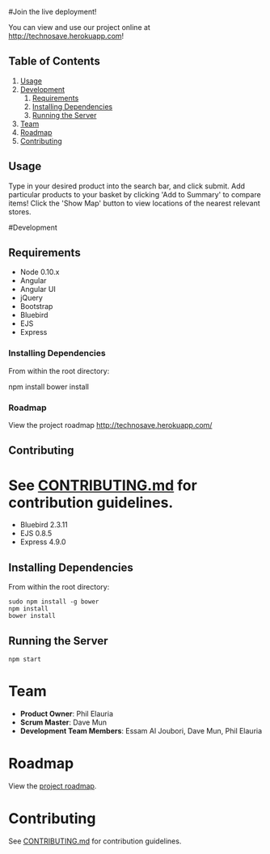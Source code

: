 #Join the live deployment!

You can view and use our project online at http://technosave.herokuapp.com!

## Table of Contents

1. [Usage](#usage)
1. [Development](#development)
    1. [Requirements](#requirements)
    2. [Installing Dependencies](#installing-dependencies)
    3. [Running the Server](#running-the-server)
1. [Team](#team)
1. [Roadmap](#roadmap)
1. [Contributing](#contributing)


## Usage

Type in your desired product into the search bar, and click submit. Add particular products to your basket by clicking 'Add to Summary' to compare items! Click the 'Show Map' button to view locations of the nearest relevant stores.

#Development

## Requirements

- Node 0.10.x
- Angular
- Angular UI
- jQuery
- Bootstrap
- Bluebird
- EJS
- Express


### Installing Dependencies

From within the root directory:

npm install
bower install 


### Roadmap

View the project roadmap http://technosave.herokuapp.com/


## Contributing

See [CONTRIBUTING.md](CONTRIBUTING.md) for contribution guidelines.
=======
- Bluebird 2.3.11
- EJS 0.8.5
- Express 4.9.0

## Installing Dependencies

From within the root directory:
```
sudo npm install -g bower
npm install
bower install
```

## Running the Server
```
npm start
```

# Team

  - __Product Owner__: Phil Elauria
  - __Scrum Master__: Dave Mun
  - __Development Team Members__: Essam Al Joubori, Dave Mun, Phil Elauria
  
# Roadmap

View the [project roadmap](https://github.com/TechnoSave/TechnoSave/issues).


# Contributing

See [CONTRIBUTING.md](CONTRIBUTING.md) for contribution guidelines.
